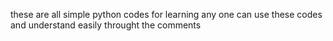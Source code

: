 these are all simple python codes for learning any one can use these codes and understand easily throught the comments 